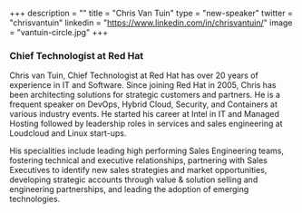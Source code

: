 +++
description = ""
title = "Chris Van Tuin"
type = "new-speaker"
twitter = "chrisvantuin"
linkedin = "https://www.linkedin.com/in/chrisvantuin/"
image = "vantuin-circle.jpg"
+++
<h3>Chief Technologist at Red Hat</h3>

<p>Chris van Tuin, Chief Technologist at Red Hat has over 20 years of experience in IT and Software. Since joining Red Hat in 2005, Chris has been architecting solutions for strategic customers and partners. He is a frequent speaker on DevOps, Hybrid Cloud, Security, and Containers at various industry events. He started his career at Intel in IT and Managed Hosting followed by leadership roles in services and sales engineering at Loudcloud and Linux start-ups. </p>

<p>His specialities include leading high performing Sales Engineering teams, fostering technical and executive relationships, partnering with Sales Executives to identify new sales strategies and market opportunities, developing strategic accounts through value & solution selling and engineering partnerships, and leading the adoption of emerging technologies.</p>